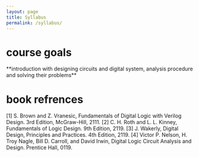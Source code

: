 ```yaml
---
layout: page
title: Syllabus
permalink: /syllabus/
---
```





<h1> course goals </h1>
**introduction with designing circuits and digital system, analysis procedure and solving their problems**


# book refrences
[1] S. Brown and Z. Vranesic, Fundamentals of Digital Logic with Verilog Design. 3rd Edition, McGraw-Hill, 2111.
[2] C. H. Roth and L. L. Kinney, Fundamentals of Logic Design. 9th Edition, 2119.
[3] J. Wakerly, Digital Design, Principles and Practices. 4th Edition, 2119.
[4] Victor P. Nelson, H. Troy Nagle, Bill D. Carroll, and David Irwin, Digital Logic Circuit Analysis and Design. Prentice Hall, 0119.